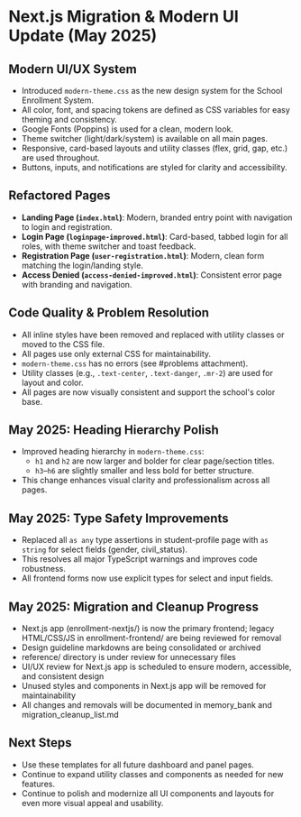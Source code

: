 # Next.js Migration & Modern UI Update (May 2025)

## Modern UI/UX System

- Introduced `modern-theme.css` as the new design system for the School Enrollment System.
- All color, font, and spacing tokens are defined as CSS variables for easy theming and consistency.
- Google Fonts (Poppins) is used for a clean, modern look.
- Theme switcher (light/dark/system) is available on all main pages.
- Responsive, card-based layouts and utility classes (flex, grid, gap, etc.) are used throughout.
- Buttons, inputs, and notifications are styled for clarity and accessibility.

## Refactored Pages

- **Landing Page (`index.html`)**: Modern, branded entry point with navigation to login and registration.
- **Login Page (`loginpage-improved.html`)**: Card-based, tabbed login for all roles, with theme switcher and toast feedback.
- **Registration Page (`user-registration.html`)**: Modern, clean form matching the login/landing style.
- **Access Denied (`access-denied-improved.html`)**: Consistent error page with branding and navigation.

## Code Quality & Problem Resolution

- All inline styles have been removed and replaced with utility classes or moved to the CSS file.
- All pages use only external CSS for maintainability.
- `modern-theme.css` has no errors (see #problems attachment).
- Utility classes (e.g., `.text-center`, `.text-danger`, `.mr-2`) are used for layout and color.
- All pages are now visually consistent and support the school's color base.

## May 2025: Heading Hierarchy Polish

- Improved heading hierarchy in `modern-theme.css`:
  - `h1` and `h2` are now larger and bolder for clear page/section titles.
  - `h3`–`h6` are slightly smaller and less bold for better structure.
- This change enhances visual clarity and professionalism across all pages.

## May 2025: Type Safety Improvements

- Replaced all `as any` type assertions in student-profile page with `as string` for select fields (gender, civil_status).
- This resolves all major TypeScript warnings and improves code robustness.
- All frontend forms now use explicit types for select and input fields.

## May 2025: Migration and Cleanup Progress

- Next.js app (enrollment-nextjs/) is now the primary frontend; legacy HTML/CSS/JS in enrollment-frontend/ are being reviewed for removal
- Design guideline markdowns are being consolidated or archived
- reference/ directory is under review for unnecessary files
- UI/UX review for Next.js app is scheduled to ensure modern, accessible, and consistent design
- Unused styles and components in Next.js app will be removed for maintainability
- All changes and removals will be documented in memory_bank and migration_cleanup_list.md

## Next Steps

- Use these templates for all future dashboard and panel pages.
- Continue to expand utility classes and components as needed for new features.
- Continue to polish and modernize all UI components and layouts for even more visual appeal and usability.
